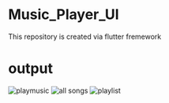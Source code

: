 # Music_Player_UI
This repository is created via flutter fremework
# output
![playmusic](https://user-images.githubusercontent.com/98393765/218248815-65e372c8-5084-47d4-9498-ff17c4f965ed.png)
![all songs](https://user-images.githubusercontent.com/98393765/218248819-17f153a5-ad48-4476-a9c5-036638949c34.png)
![playlist](https://user-images.githubusercontent.com/98393765/218248821-4ca639d6-727f-4576-b1ab-6de1eb10c217.png)
